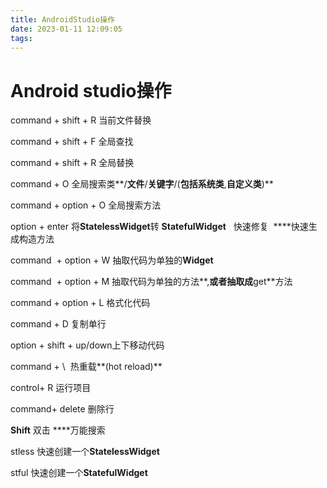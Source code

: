 ```yaml
---
title: AndroidStudio操作
date: 2023-01-11 12:09:05
tags:
---
```


# Android studio操作

command + shift + R 当前文件替换

command + shift + F 全局查找

command + shift + R 全局替换

command + O 全局搜索类**/**文件**/**关键字**/(**包括系统类**,**自定义类**)**

command + option + O 全局搜索方法

option + enter 将**StatelessWidget**转 **StatefulWidget**   快速修复  ****快速生成构造方法

command  + option + W 抽取代码为单独的**Widget**

command  + option + M 抽取代码为单独的方法**,**或者抽取成**get**方法

command + option + L 格式化代码

command + D 复制单行

option + shift + up/down上下移动代码

command + \  热重载**(hot reload)**

control+ R 运行项目

command+ delete 删除行

**Shift** 双击 ****万能搜索

stless 快速创建一个**StatelessWidget**

stful 快速创建一个**StatefulWidget**
